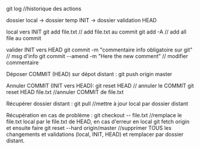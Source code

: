 git log	//historique des actions

dossier local ->  dossier temp INIT -> dossier validation HEAD



local vers INIT
git add file.txt // add file.txt au commit
git add -A	// add all file au commit


valider INIT vers HEAD
git commit -m "commentaire info obligatoire sur git" // msg d'info
git commit --amend -m "Here the new comment" // modifier commentaire

Déposer COMMIT (HEAD) sur dépot distant :
git push origin master

Annuler COMMIT (INIT vers HEAD):
git reset HEAD // annuler le COMMIT
git reset HEAD file.txt //annuler COMMIT de file.txt

Récupérer dossier distant :
git pull	//mettre à jour local par dossier distant

Récupération en cas de problème :
git checkout -- file.txt //remplace le file.txt local par le file.txt de HEAD, en cas d'erreur en local
git fetch origin et ensuite faire git reset --hard origin/master //supprimer TOUS les changements et validations (local, INIT, HEAD) et remplacer par dossier distant.



